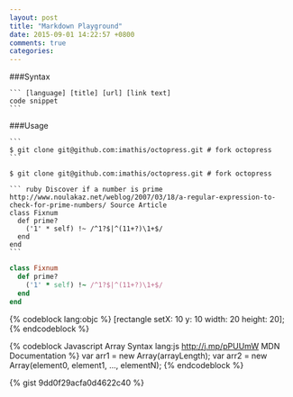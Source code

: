 ```yaml
---
layout: post
title: "Markdown Playground"
date: 2015-09-01 14:22:57 +0800
comments: true
categories: 
---
```


###Syntax

	``` [language] [title] [url] [link text]
	code snippet
	```
###Usage

	```
	$ git clone git@github.com:imathis/octopress.git # fork octopress
	```
```
$ git clone git@github.com:imathis/octopress.git # fork octopress
```
<!-- more -->
	``` ruby Discover if a number is prime http://www.noulakaz.net/weblog/2007/03/18/a-regular-expression-to-check-for-prime-numbers/ Source Article
	class Fixnum
	  def prime?
	    ('1' * self) !~ /^1?$|^(11+?)\1+$/
	  end
	end
	```
``` ruby Discover if a number is prime http://www.noulakaz.net/weblog/2007/03/18/a-regular-expression-to-check-for-prime-numbers/ Source Article
class Fixnum
  def prime?
    ('1' * self) !~ /^1?$|^(11+?)\1+$/
  end
end
```

{% codeblock lang:objc %}
[rectangle setX: 10 y: 10 width: 20 height: 20];
{% endcodeblock %}

{% codeblock Javascript Array Syntax lang:js http://j.mp/pPUUmW MDN Documentation %}
var arr1 = new Array(arrayLength);
var arr2 = new Array(element0, element1, ..., elementN);
{% endcodeblock %}

{% gist 9dd0f29acfa0d4622c40 %}

<!-- {% gist 1059334 svg_bullets.rb %}
{% gist 1059334 usage.scss %} -->